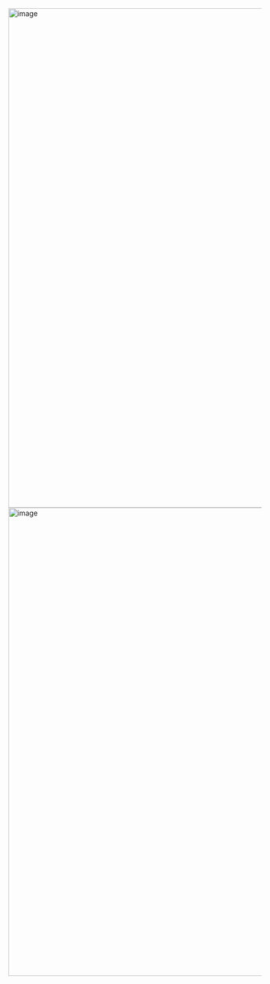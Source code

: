 <img width="1915" height="994" alt="image" src="https://github.com/user-attachments/assets/630e95d7-45b3-40f9-87ec-a81397b99eb0" />
<img width="1903" height="932" alt="image" src="https://github.com/user-attachments/assets/685cd405-2695-4e7b-88dd-7f6f0e69ab7a" />

